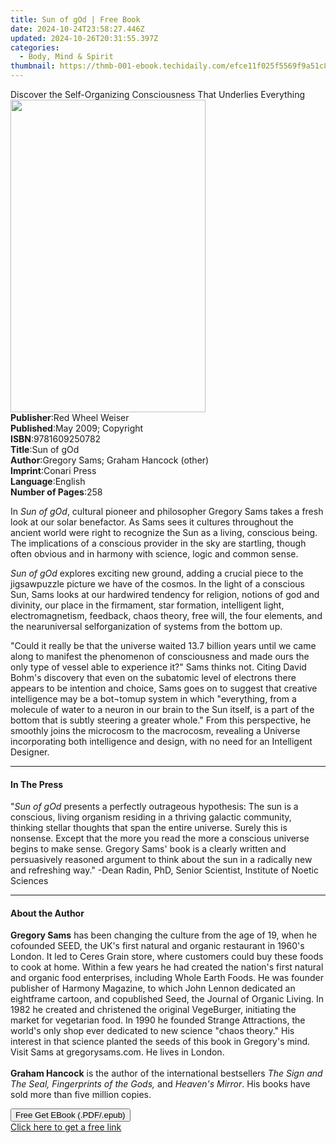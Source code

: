 ```yaml
---
title: Sun of gOd | Free Book
date: 2024-10-24T23:58:27.446Z
updated: 2024-10-26T20:31:55.397Z
categories:
  - Body, Mind & Spirit
thumbnail: https://thmb-001-ebook.techidaily.com/efce11f025f5569f9a51c89ffe9358163d929958b06d149bfb0fcb5580b5039c.jpg
---
```

<main id="book-container">
  <div class="flex flex-col">
    <div class="book-brief flex-1 py-6 px-4 sm:p-6 md:py-10 md:px-8">
      <!-- brief-->
      <div class="book-brief-main">
        Discover the Self-Organizing Consciousness That Underlies Everything
      </div>
    </div>
    <div
      class="book-meta-info flex-1 grid gap-4 col-start-1 col-end-3 row-start-1 sm:mb-6 sm:grid-cols-4 lg:gap-6 lg:col-start-2 lg:row-end-6 lg:row-span-6 lg:mb-0"
    >
      <div
        class="book-meta-info-left place-content-center mt-4 p-4 text-sm leading-6 col-start-2 col-span-2 dark:text-slate-400"
      >
        <img
          class="w-full h-500 object-cover rounded-lg sm:h-255 sm:col-span-2 lg:col-span-full"
          src="https://img-001-ebook.techidaily.com/8c9978e4a83996c7e60d6a527f1aef505e626b5343af00e97203c8a0bc7f4b56.jpg"
          alt=""
          width="312"
          height="500"
        />
      </div>
      <div
        class="book-meta-info-right mt-2 col-start-1 row-start-2 col-span-3 self-center"
      >
        <!-- meta data  -->
        <div class="flex flex-col px-4 md:px-8">
          <div class="flex-1">
            <strong>Publisher</strong>:<span class="px-2"
              >Red Wheel Weiser</span
            >
          </div>
          <div class="flex-1">
            <strong>Published</strong>:<span class="px-2"
              >May 2009; Copyright</span
            >
          </div>
          <div class="flex-1">
            <strong>ISBN</strong>:<span class="px-2">9781609250782</span>
          </div>
          <div class="flex-1">
            <strong>Title</strong>:<span class="px-2">Sun of gOd</span>
          </div>
          <div class="flex-1">
            <strong>Author</strong>:<span class="px-2"
              >Gregory Sams; Graham Hancock (other)</span
            >
          </div>
          <div class="flex-1">
            <strong>Imprint</strong>:<span class="px-2">Conari Press</span>
          </div>
          <div class="flex-1">
            <strong>Language</strong>:<span class="px-2">English</span>
          </div>
          <div class="flex-1">
            <strong>Number of Pages</strong>:<span class="px-2">258</span>
          </div>
        </div>
      </div>
    </div>
    <div class="book-description flex-1 py-6 px-4 sm:p-6 md:py-10 md:px-8">
      <div class="book-description-main">
        <div accordion-content="" id="description">
          <p>
            In <i>Sun of gOd</i>, cultural pioneer and philosopher Gregory Sams
            takes a fresh look at our solar benefactor. As Sams sees it cultures
            throughout the ancient world were right to recognize the Sun as a
            living, conscious being. The implications of a conscious provider in
            the sky are startling, though often obvious and in harmony with
            science, logic and common sense.
          </p>
          <p>
            <i>Sun of gOd</i> explores exciting new ground, adding a crucial
            piece to the jigsawpuzzle picture we have of the cosmos. In the
            light of a conscious Sun, Sams looks at our hardwired tendency for
            religion, notions of god and divinity, our place in the firmament,
            star formation, intelligent light, electromagnetism, feedback, chaos
            theory, free will, the four elements, and the nearuniversal
            selforganization of systems from the bottom up.
          </p>
          <p>
            "Could it really be that the universe waited 13.7 billion years
            until we came along to manifest the phenomenon of consciousness and
            made ours the only type of vessel able to experience it?" Sams
            thinks not. Citing David Bohm's discovery that even on the subatomic
            level of electrons there appears to be intention and choice, Sams
            goes on to suggest that creative intelligence may be a bot¬tomup
            system in which "everything, from a molecule of water to a neuron in
            our brain to the Sun itself, is a part of the bottom that is subtly
            steering a greater whole." From this perspective, he smoothly joins
            the microcosm to the macrocosm, revealing a Universe incorporating
            both intelligence and design, with no need for an Intelligent
            Designer.
          </p>
        </div>
        <div class="accordion-fader"></div>
      </div>
    </div>
    <div class="book-excerpts flex-1 py-6 px-4 sm:p-6 md:py-10 md:px-8">
      <!-- excerpts-->
      <div class="book-excerpts-main">
        <hr />
        <h4 class="placeholder placeholder-heading">
          <span>In The Press</span>
        </h4>
        <p>
          "<i>Sun of gOd</i> presents a perfectly outrageous hypothesis: The sun
          is a conscious, living organism residing in a thriving galactic
          community, thinking stellar thoughts that span the entire universe.
          Surely this is nonsense. Except that the more you read the more a
          conscious universe begins to make sense. Gregory Sams' book is a
          clearly written and persuasively reasoned argument to think about the
          sun in a radically new and refreshing way." -Dean Radin, PhD, Senior
          Scientist, Institute of Noetic Sciences
        </p>
      </div>
    </div>
    <div class="book-about-author flex-1 py-6 px-4 sm:p-6 md:py-10 md:px-8">
      <!-- about author-->
      <div class="book-main-author-main">
        <hr />
        <h4 class="placeholder placeholder-heading">
          <span>About the Author</span>
        </h4>
        <p>
          <b>Gregory Sams</b> has been changing the culture from the age of 19,
          when he cofounded SEED, the UK's first natural and organic restaurant
          in 1960's London. It led to Ceres Grain store, where customers could
          buy these foods to cook at home. Within a few years he had created the
          nation's first natural and organic food enterprises, including Whole
          Earth Foods. He was founder publisher of Harmony Magazine, to which
          John Lennon dedicated an eightframe cartoon, and copublished Seed, the
          Journal of Organic Living. In 1982 he created and christened the
          original VegeBurger, initiating the market for vegetarian food. In
          1990 he founded Strange Attractions, the world's only shop ever
          dedicated to new science "chaos theory." His interest in that science
          planted the seeds of this book in Gregory's mind. Visit Sams at
          gregorysams.com. He lives in London.<br /><br /><b>Graham Hancock</b>
          is the author of the international bestsellers
          <i>The Sign and The Seal, Fingerprints of the Gods,</i> and
          <i>Heaven's Mirror</i>. His books have sold more than five million
          copies.
        </p>
      </div>
    </div>
    <div class="book-free-get flex-1 py-6 px-4 sm:p-6 md:py-10 md:px-8">
      <button
        id="btn-free-get"
        class="bg-blue-500 hover:bg-blue-700 text-white font-bold py-2 px-4 rounded"
      >
        Free Get EBook (.PDF/.epub)
      </button>
      <div id="countdown-display" class="px-2 text-lg mt-2"></div>
      <a
        id="free-link"
        class="hidden bg-blue-500 hover:bg-blue-700 text-white font-bold py-2 px-4 rounded"
        href="https://www.ebooks.com/en-us/book/1126085/sun-of-god/gregory-sams/"
        target="_blank"
        >Click here to get a free link</a
      >
    </div>
    <script>
      let countdownTime = 0;
      let countdownInterval = null;
      document
        .getElementById('btn-free-get')
        .addEventListener('click', startCountdown);
      function startCountdown() {
        countdownTime = new Date().getTime() + 60000 * 3;
        countdownInterval = setInterval(updateCountdown, 1000);
        document.getElementById('btn-free-get').disabled = true;
        document
          .getElementById('btn-free-get')
          .classList.add('bg-gray-500', 'cursor-not-allowed');
      }
      function updateCountdown() {
        let currentTime = new Date().getTime();
        let timeLeft = countdownTime - currentTime;
        let secondsLeft = Math.floor(timeLeft / 1000);
        document.getElementById('countdown-display').innerHTML =
          `Remaining time: ${secondsLeft} seconds.`;
        if (secondsLeft <= 0) {
          clearInterval(countdownInterval);
          document.getElementById('btn-free-get').classList.add('hidden');
          document.getElementById('free-link').classList.remove('hidden');
          document.getElementById('countdown-display').innerHTML = '';
        }
      }
    </script>
  </div>
</main>

<ins class="adsbygoogle"
      style="display:block"
      data-ad-client="ca-pub-7571918770474297"
      data-ad-slot="8358498916"
      data-ad-format="auto"
      data-full-width-responsive="true"></ins>
    